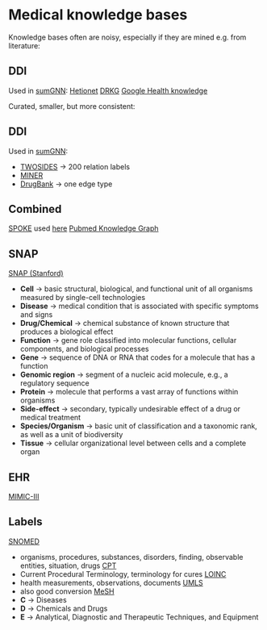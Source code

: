 # Medical knowledge bases

Knowledge bases often are noisy, especially if they are mined e.g. from literature:
## DDI
Used in [sumGNN](https://arxiv.org/abs/2010.01450):
[Hetionet](https://het.io/)
[DRKG](https://github.com/gnn4dr/DRKG)
[Google Health knowledge](https://www.nature.com/articles/s41598-017-05778-z)

Curated, smaller, but more consistent:
## DDI
Used in [sumGNN](https://arxiv.org/abs/2010.01450):
- [TWOSIDES](http://tatonettilab.org/offsides/) &rightarrow; 200 relation labels
- [MINER](https://github.com/snap-stanford/miner-data)
- [DrugBank](https://go.drugbank.com/) &rightarrow; one edge type

## Combined
[SPOKE](https://spoke.ucsf.edu/) used [here](https://www.nature.com/articles/s41467-019-11069-0)
[Pubmed Knowledge Graph](https://www.nature.com/articles/s41597-020-0543-2)
## SNAP
[SNAP \(Stanford\)](http://snap.stanford.edu/biodata/)
- **Cell** &rightarrow; basic structural, biological, and functional unit of all organisms measured by single-cell technologies
- **Disease** &rightarrow; medical condition that is associated with specific symptoms and signs
- **Drug/Chemical** &rightarrow; chemical substance of known structure that produces a biological effect
- **Function** &rightarrow; gene role classified into molecular functions, cellular components, and biological processes
- **Gene** &rightarrow; sequence of DNA or RNA that codes for a molecule that has a function
- **Genomic region** &rightarrow; segment of a nucleic acid molecule, e.g., a regulatory sequence
- **Protein** &rightarrow; molecule that performs a vast array of functions within organisms
- **Side-effect** &rightarrow; secondary, typically undesirable effect of a drug or medical treatment
- **Species/Organism** &rightarrow; basic unit of classification and a taxonomic rank, as well as a unit of biodiversity
- **Tissue** &rightarrow; cellular organizational level between cells and a complete organ

## EHR
[MIMIC-III](https://physionet.org/content/mimiciii/1.4/)
## Labels
[SNOMED](https://www.snomed.org/)
- organisms, procedures, substances, disorders, finding, observable entities, situation, drugs
[CPT](https://www.aapc.com/codes/cpt-codes-range/)
- Current Procedural Terminology, terminology for cures
[LOINC](https://loinc.org/)
- health measurements, observations, documents
[UMLS](https://www.nlm.nih.gov/research/umls/index.html)
- also good conversion
[MeSH](https://www.nlm.nih.gov/mesh/meshhome.html)
- **C** &rightarrow; Diseases
- **D** &rightarrow; Chemicals and Drugs
- **E** &rightarrow; Analytical, Diagnostic and Therapeutic Techniques, and Equipment
